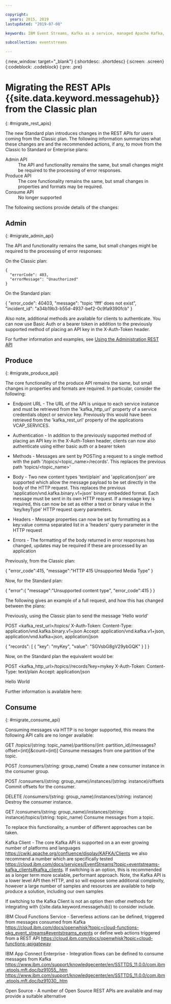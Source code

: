 ```yaml
---

copyright:
  years: 2015, 2019
lastupdated: "2019-07-08"

keywords: IBM Event Streams, Kafka as a service, managed Apache Kafka, migration, REST API

subcollection: eventstreams

---
```


{:new_window: target="_blank"}
{:shortdesc: .shortdesc}
{:screen: .screen}
{:codeblock: .codeblock}
{:pre: .pre}

# Migrating the REST APIs {{site.data.keyword.messagehub}} from the Classic plan
{: #migrate_rest_apis}

The new Standard plan introduces changes in the REST APIs for users coming from the Classic plan. The following information summarizes what these changes are and the recommended actions, if any, to move from the Classic to Standard or Enterprise plans:

<dl>
<dt>Admin API</dt>
<dd>The API and functionality remains the same, but small changes might be required to the processing of error responses.
</dd>
<dt>Produce API</dt>
<dd>The core functionality remains the same, but small changes in properties and formats may be required.
</dd>
<dt>Consume API</dt>
<dd>No longer supported
</dd>
</dl>

The following sections provide details of the changes:

## Admin
{: #migrate_admin_api}

The API and functionality remains the same, but small changes might be required to the processing of error responses:

On the Classic plan:

```
{
  "errorCode": 403,
  "errorMessage": "Unauthorized"
}
```

On the Standard plan:

{
    "error_code": 40403,
    "message": "topic 'ffff' does not exist",
    "incident_id": "a34b19b3-b55d-4937-bef2-0c9fa9390fcb"
}

Also note, additional methods are available for clients to authenticate. You can now use Basic Auth or a bearer token in addition to the previously supported method of placing an API key in the X-Auth-Token header.

For further information and examples, see 
[Using the Administration REST API](//docs/services/EventStreams?topic=eventstreams-admin_api)

## Produce
{: #migrate_produce_api}

The core functionality of the produce API remains the same, but small changes in properties and formats are required. In particular, consider the following:

* Endpoint URL - The URL of the API is unique to each service instance and must be retrieved from the 'kafka_http_url' property of a service credentials object or service key. Previously this would have been retrieved from the 'kafka_rest_url' property of the applications VCAP_SERVICES.

* Authentication - In addition to the previously supported method of placing an API key in the X-Auth-Token header, clients can now also authenticate using either basic auth or a bearer token 

* Methods - Messages are sent by POSTing a request to a single method with the path '/topics/<topic_name>/records'. This replaces the previous path 'topics/<topic_name>'

* Body - Two new content types 'text/plain' and 'application/json' are supported which allow the message payload to be set directly in the body of the HTTP request. This replaces the previous 'application/vnd.kafka.binary.v1+json' binary embedded format. Each message must be sent in its own HTTP request. If a message key is required, this can now be set as either a text or binary value in the 'key/keyType' HTTP request query parameters.

* Headers - Message properties can now be set by formatting as a key:value comma separated list in a 'headers' query parameter in the HTTP request

* Errors - The formatting of the body returned in error responses has changed, updates may be required if these are processed by an application

Previously, from the Classic plan:

{
	"error_code":415,
	"message":"HTTP 415 Unsupported Media Type"
}

Now, for the Standard plan:

{
	"error":{
		"message":"Unsupported content type",
		"error_code":415
	}
}


The following gives an example of a full request, and how this has changed between the plans:

Previously, using the Classic plan to send the message 'Hello world'

POST <kafka_rest_url>/topics/<topic>
X-Auth-Token: <YourAPIKey>
Content-Type: application/vnd.kafka.binary.v1+json
Accept: application/vnd.kafka.v1+json, application/vnd.kafka+json, application/json

{
  "records": [
    {
      "key": "myKey",
      "value": "SGVsbG8gV29ybGQK"
    }
  ]
}

Now, on the Standard plan the equivalent would be:

POST <kafka_http_url>/topics/<topic>/records?key=mykey
X-Auth-Token: <YourAPIKey>
Content-Type: text/plain
Accept: application/json

Hello World


Further information is available here: <link to REST Produce docs>


## Consume
{: #migrate_consume_api}

Consuming messages via HTTP is no longer supported, this means the following API calls are no longer available:

GET /topics/(string: topic_name)/partitions/(int: partition_id)/messages?offset=(int)[&count=(int)]
Consume messages from one partition of the topic.

POST /consumers/(string: group_name)
Create a new consumer instance in the consumer group.

POST /consumers/(string: group_name)/instances/(string: instance)/offsets
Commit offsets for the consumer. 

DELETE /consumers/(string: group_name)/instances/(string: instance)
Destroy the consumer instance.

GET /consumers/(string: group_name)/instances/(string: instance)/topics/(string: topic_name)
Consume messages from a topic.


To replace this functionality, a number of different approaches can be taken. 

Kafka Client - The core Kafka API is supported on a an ever growing number of platforms and languages https://cwiki.apache.org/confluence/display/KAFKA/Clients we also recommend a number which are specifically tested https://cloud.ibm.com/docs/services/EventStreams?topic=eventstreams-kafka_clients#kafka_clients. If switching is an option, this is recommended as a longer term more scalable, performant approach. Note, the Kafka API is a lower level API then HTTP, and so will expose some additional complexity, however a large number of samples and resources are available to help produce a solution, including our own samples <link to docs>

If switching to the Kafka Client is not an option then other methods for integrating with {{site.data.keyword.messagehub}} to consider include. 

IBM Cloud Functions Service - Serverless actions can be defined, triggered from messages consumed from Kafka https://cloud.ibm.com/docs/openwhisk?topic=cloud-functions-pkg_event_streams#eventstreams_events or define web actions triggered from a REST API https://cloud.ibm.com/docs/openwhisk?topic=cloud-functions-apigateway

IBM App Connect Enterprise - Integration flows can be defined to consume messages from Kafka https://www.ibm.com/support/knowledgecenter/en/SSTTDS_11.0.0/com.ibm.etools.mft.doc/bz91055_.htm   https://www.ibm.com/support/knowledgecenter/en/SSTTDS_11.0.0/com.ibm.etools.mft.doc/bz91030_.htm

Open Source - A number of Open Source REST APIs are available and may provide a suitable alternative





